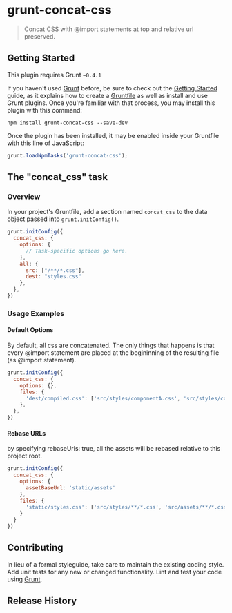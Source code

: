 # grunt-concat-css

> Concat CSS with @import statements at top and relative url preserved.

## Getting Started
This plugin requires Grunt `~0.4.1`

If you haven't used [Grunt](http://gruntjs.com/) before, be sure to check out the [Getting Started](http://gruntjs.com/getting-started) guide, as it explains how to create a [Gruntfile](http://gruntjs.com/sample-gruntfile) as well as install and use Grunt plugins. Once you're familiar with that process, you may install this plugin with this command:

```shell
npm install grunt-concat-css --save-dev
```

Once the plugin has been installed, it may be enabled inside your Gruntfile with this line of JavaScript:

```js
grunt.loadNpmTasks('grunt-concat-css');
```

## The "concat_css" task

### Overview
In your project's Gruntfile, add a section named `concat_css` to the data object passed into `grunt.initConfig()`.

```js
grunt.initConfig({
  concat_css: {
    options: {
      // Task-specific options go here.
    },
    all: {
      src: ["/**/*.css"],
      dest: "styles.css"
    },
  },
})
```

### Usage Examples

#### Default Options
By default, all css are concatenated. The only things that happens is that every @import statement are placed at the begininning of the resulting file (as @import statement).

```js
grunt.initConfig({
  concat_css: {
    options: {},
    files: {
      'dest/compiled.css': ['src/styles/componentA.css', 'src/styles/componentB.css'],
    },
  },
})
```

#### Rebase URLs
by specifying rebaseUrls: true, all the assets will be rebased relative to this project root.

```js
grunt.initConfig({
  concat_css: {
    options: {
      assetBaseUrl: 'static/assets'
    },
    files: {
      'static/styles.css': ['src/styles/**/*.css', 'src/assets/**/*.css']
    }
  }
})
```

## Contributing
In lieu of a formal styleguide, take care to maintain the existing coding style. Add unit tests for any new or changed functionality. Lint and test your code using [Grunt](http://gruntjs.com/).

## Release History
